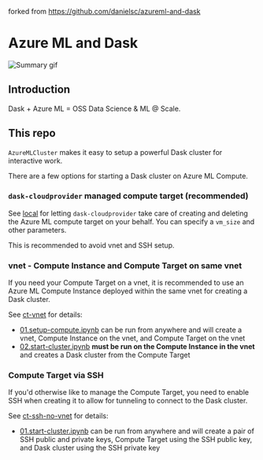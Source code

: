 forked from https://github.com/danielsc/azureml-and-dask

# Azure ML and Dask

![Summary gif](media/describe.gif)

## Introduction

Dask + Azure ML = OSS Data Science & ML @ Scale.

## This repo

`AzureMLCluster` makes it easy to setup a powerful Dask cluster for interactive work. 

There are a few options for starting a Dask cluster on Azure ML Compute.

### `dask-cloudprovider` managed compute target (recommended)

See [local](local) for letting `dask-cloudprovider` take care of creating and deleting the Azure ML compute target on your behalf. You can specify a `vm_size` and other parameters.

This is recommended to avoid vnet and SSH setup.

### vnet - Compute Instance and Compute Target on same vnet 

If you need your Compute Target on a vnet, it is recommended to use an Azure ML Compute Instance deployed within the same vnet for creating a Dask cluster. 

See [ct-vnet](ci-vnet) for details:

- [01.setup-compute.ipynb](ci-vnet01.setup-compute.ipynb) can be run from anywhere and will create a vnet, Compute Instance on the vnet, and Compute Target on the vnet
- [02.start-cluster.ipynb](ci-vnet/02.start-cluster.ipynb) **must be run on the Compute Instance in the vnet** and creates a Dask cluster from the Compute Target

### Compute Target via SSH

If you'd otherwise like to manage the Compute Target, you need to enable SSH when creating it to allow for tunneling to connect to the Dask cluster.

See [ct-ssh-no-vnet](ct-ssh-no-vnet) for details:

- [01.start-cluster.ipynb](ct-ssh-no-vnet/01.start-cluster.ipynb) can be run from anywhere and will create a pair of SSH public and private keys, Compute Target using the SSH public key, and Dask cluster using the SSH private key
